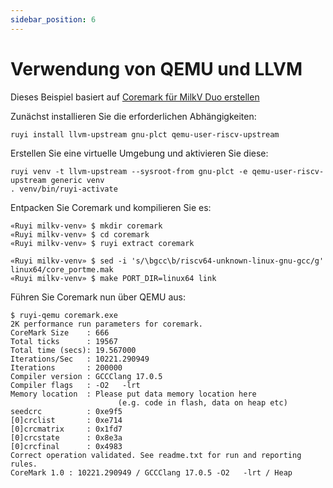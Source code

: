 ```yaml
---
sidebar_position: 6
---
```


# Verwendung von QEMU und LLVM

Dieses Beispiel basiert auf [Coremark für MilkV Duo erstellen](case2.md)

Zunächst installieren Sie die erforderlichen Abhängigkeiten:
```shell
ruyi install llvm-upstream gnu-plct qemu-user-riscv-upstream
```

Erstellen Sie eine virtuelle Umgebung und aktivieren Sie diese:
```shell
ruyi venv -t llvm-upstream --sysroot-from gnu-plct -e qemu-user-riscv-upstream generic venv
. venv/bin/ruyi-activate
```

Entpacken Sie Coremark und kompilieren Sie es:
```shell
«Ruyi milkv-venv» $ mkdir coremark
«Ruyi milkv-venv» $ cd coremark
«Ruyi milkv-venv» $ ruyi extract coremark

«Ruyi milkv-venv» $ sed -i 's/\bgcc\b/riscv64-unknown-linux-gnu-gcc/g' linux64/core_portme.mak
«Ruyi milkv-venv» $ make PORT_DIR=linux64 link
```

Führen Sie Coremark nun über QEMU aus:
```shell
$ ruyi-qemu coremark.exe
2K performance run parameters for coremark.
CoreMark Size    : 666
Total ticks      : 19567
Total time (secs): 19.567000
Iterations/Sec   : 10221.290949
Iterations       : 200000
Compiler version : GCCClang 17.0.5
Compiler flags   : -O2   -lrt
Memory location  : Please put data memory location here
                        (e.g. code in flash, data on heap etc)
seedcrc          : 0xe9f5
[0]crclist       : 0xe714
[0]crcmatrix     : 0x1fd7
[0]crcstate      : 0x8e3a
[0]crcfinal      : 0x4983
Correct operation validated. See readme.txt for run and reporting rules.
CoreMark 1.0 : 10221.290949 / GCCClang 17.0.5 -O2   -lrt / Heap
```